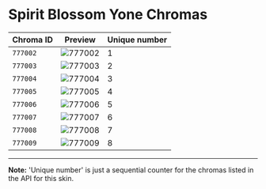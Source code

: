 # Spirit Blossom Yone Chromas

| Chroma ID | Preview | Unique number |
|---|---|---|
| `777002` | ![777002](https://raw.communitydragon.org/latest/plugins/rcp-be-lol-game-data/global/default/v1/champion-chroma-images/777/777002.png) | 1 |
| `777003` | ![777003](https://raw.communitydragon.org/latest/plugins/rcp-be-lol-game-data/global/default/v1/champion-chroma-images/777/777003.png) | 2 |
| `777004` | ![777004](https://raw.communitydragon.org/latest/plugins/rcp-be-lol-game-data/global/default/v1/champion-chroma-images/777/777004.png) | 3 |
| `777005` | ![777005](https://raw.communitydragon.org/latest/plugins/rcp-be-lol-game-data/global/default/v1/champion-chroma-images/777/777005.png) | 4 |
| `777006` | ![777006](https://raw.communitydragon.org/latest/plugins/rcp-be-lol-game-data/global/default/v1/champion-chroma-images/777/777006.png) | 5 |
| `777007` | ![777007](https://raw.communitydragon.org/latest/plugins/rcp-be-lol-game-data/global/default/v1/champion-chroma-images/777/777007.png) | 6 |
| `777008` | ![777008](https://raw.communitydragon.org/latest/plugins/rcp-be-lol-game-data/global/default/v1/champion-chroma-images/777/777008.png) | 7 |
| `777009` | ![777009](https://raw.communitydragon.org/latest/plugins/rcp-be-lol-game-data/global/default/v1/champion-chroma-images/777/777009.png) | 8 |

---

**Note:** 'Unique number' is just a sequential counter for the chromas listed in the API for this skin.
